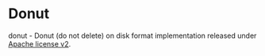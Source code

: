 # Donut

donut - Donut (do not delete) on disk format implementation released under [Apache license v2](./LICENSE).
